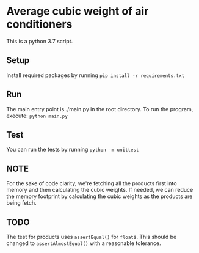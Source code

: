 # Average cubic weight of air conditioners

This is a python 3.7 script.

## Setup
Install required packages by running 
`pip install -r requirements.txt`


## Run 
The main entry point is ./main.py in the root directory.
To run the program, execute:
`python main.py`


## Test
You can run the tests by running `python -m unittest`


## NOTE
For the sake of code clarity, we're fetching all the products first
into memory and then calculating the cubic weights. If needed, 
we can reduce the memory footprint by calculating the cubic weights
as the products are being fetch.

## TODO
The test for products uses `assertEqual()` for `float`s. This should be changed to `assertAlmostEqual()`
with a reasonable tolerance.
